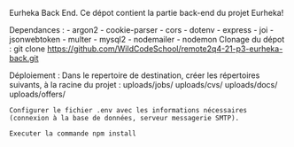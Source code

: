 Eurheka Back End.
Ce dépot contient la partie back-end du projet Eurheka!

Dependances :
    - argon2
    - cookie-parser
    - cors
    - dotenv
    - express
    - joi
    - jsonwebtoken
    - multer
    - mysql2
    - nodemailer
    - nodemon
Clonage du dépot :
    git clone https://github.com/WildCodeSchool/remote2q4-21-p3-eurheka-back.git

Déploiement :
    Dans le repertoire de destination, créer les répertoires suivants, à la racine du projet :
    uploads/jobs/
    uploads/cvs/
    uploads/docs/
    uploads/offers/

    Configurer le fichier .env avec les informations nécessaires (connexion à la base de données, serveur messagerie SMTP).

    Executer la commande npm install

